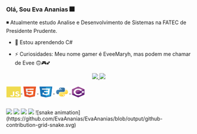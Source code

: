 ### Olá, Sou Eva Ananias 🎆

 ◾ Atualmente estudo Analise e Desenvolvimento de Sistemas na FATEC de Presidente Prudente.

- 🌱 Estou aprendendo C#

- ⚡ Curiosidades: Meu nome gamer é EveeMaryh, mas podem me chamar de Evee 🙃🎮💕

<div align="center">
  <a href="https://github.com/EvaAnanias">
  <img height="160em" src="https://github-readme-stats.vercel.app/api?username=EvaAnanias&show_icons=true&theme=dracula&include_all_commits=true&count_private=true"/>
  <img height="160em" src="https://github-readme-stats.vercel.app/api/top-langs/?username=EvaAnanias&layout=compact&langs_count=7&theme=dracula"/>
</div>
<div style="display: inline_block"><br>
  <img align="center" alt="Evee-Js" height="30" width="40" src="https://raw.githubusercontent.com/devicons/devicon/master/icons/javascript/javascript-plain.svg">
  <img align="center" alt="Evee-HTML" height="30" width="40" src="https://raw.githubusercontent.com/devicons/devicon/master/icons/html5/html5-original.svg">
  <img align="center" alt="Evee-CSS" height="30" width="40" src="https://raw.githubusercontent.com/devicons/devicon/master/icons/css3/css3-original.svg">
  <img align="center" alt="Evee-Python" height="30" width="40" src="https://raw.githubusercontent.com/devicons/devicon/master/icons/python/python-original.svg">
  <img align="center" alt="Evee-Csharp" height="30" width="40" src="https://raw.githubusercontent.com/devicons/devicon/master/icons/csharp/csharp-original.svg">
</div>

 ## 
 
 <div> 
  <a href="https://www.instagram.com/eva.ananias/" target="_blank"><img src="https://img.shields.io/badge/-Instagram-%23E4405F?style=for-the-badge&logo=instagram&logoColor=white" target="_blank"></a>
  <a href="https://discord.gg/4yBMEKBY" target="_blank"><img src="https://img.shields.io/badge/Discord-7289DA?style=for-the-badge&logo=discord&logoColor=white" target="_blank"></a> 
  <a href = "mailto:evamariananias@gmail.com"><img src="https://img.shields.io/badge/-Gmail-%23333?style=for-the-badge&logo=gmail&logoColor=white" target="_blank"></a>
  <a href="https://www.linkedin.com/in/eva-maria-ananias-32bba821b/" target="_blank"><img src="https://img.shields.io/badge/-LinkedIn-%230077B5?style=for-the-badge&logo=linkedin&logoColor=white" target="_blank"></a> 
  ![snake animation](https://github.com/EvaAnanias/EvaAnanias/blob/output/github-contribution-grid-snake.svg)
</div>

